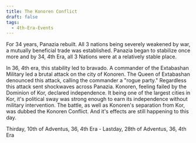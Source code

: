 ```yaml
---
title: The Konoren Conflict
draft: false
tags:
  - 4th-Era-Events
---
```

 
For 34 years, Panazia rebuilt. All 3 nations being severely weakened by war, a mutually beneficial trade was established. Panazia began to stabilize once more and by 34, 4th Era, all 3 Nations were at a relatively stable place.

In 36, 4th era, this stability led to bravado. A commander of the Extabashan Military led a brutal attack on the city of Konoren. The Queen of Extabashan denounced this attack, calling the commander a "rogue party." Regardless this attack sent shockwaves across Panazia. Konoren, feeling failed by the Dominion of Kor, declared independence. It being one of the largest cities in Kor, it's political sway was strong enough to earn its independence without military intervention. The battle, as well as Konoren's separation from Kor, was dubbed the Konoren Conflict. And it's effects are still happening to this day.

Thirday, 10th of Adventus, 36, 4th Era - Lastday, 28th of Adventus, 36, 4th Era